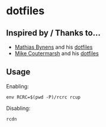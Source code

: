# dotfiles

## Inspired by / Thanks to...
* [Mathias Bynens](https://mathiasbynens.be/) and his [dotfiles](https://github.com/mathiasbynens/dotfiles)
* [Mike Coutermarsh](https://mikecoutermarsh.com/) and his [dotfiles](https://github.com/mscoutermarsh/dotfiles)

## Usage

Enabling:

    env RCRC=$(pwd -P)/rcrc rcup

Disabling:

    rcdn

